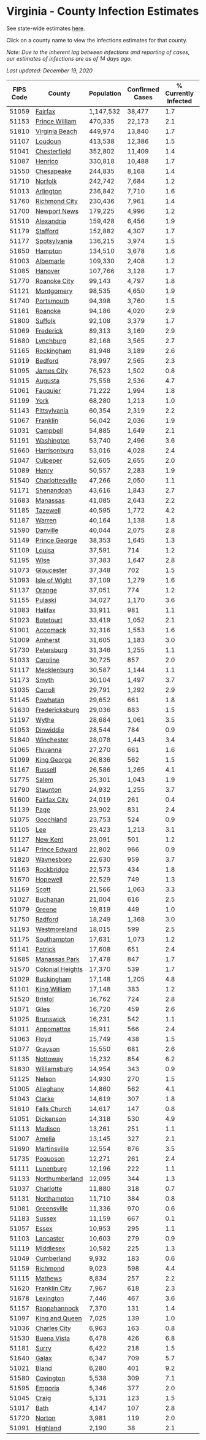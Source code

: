 # Virginia - County Infection Estimates

See state-wide estimates [here](/infections/us-va).

Click on a county name to view the infections estimates for that county.

*Note: Due to the inherent lag between infections and reporting of cases, our estimates of infections are as of 14 days ago.*

*Last updated: December 19, 2020*

|   FIPS Code |                               County |   Population |   Confirmed Cases |   % Currently Infected |   % Total Infected |
|-------------|--------------------------------------|--------------|-------------------|------------------------|--------------------|
|       51059 |                   [Fairfax](fairfax) |    1,147,532 |            38,477 |                    1.7 |               13.0 |
|       51153 |     [Prince William](prince-william) |      470,335 |            22,173 |                    2.1 |               17.7 |
|       51810 |     [Virginia Beach](virginia-beach) |      449,974 |            13,840 |                    1.7 |               10.0 |
|       51107 |                   [Loudoun](loudoun) |      413,538 |            12,386 |                    1.5 |               11.0 |
|       51041 |         [Chesterfield](chesterfield) |      352,802 |            11,409 |                    1.4 |               11.2 |
|       51087 |                   [Henrico](henrico) |      330,818 |            10,488 |                    1.7 |               11.4 |
|       51550 |             [Chesapeake](chesapeake) |      244,835 |             8,168 |                    1.4 |               10.8 |
|       51710 |                   [Norfolk](norfolk) |      242,742 |             7,684 |                    1.2 |               10.6 |
|       51013 |               [Arlington](arlington) |      236,842 |             7,710 |                    1.6 |               12.7 |
|       51760 |       [Richmond City](richmond-city) |      230,436 |             7,961 |                    1.4 |               12.3 |
|       51700 |         [Newport News](newport-news) |      179,225 |             4,996 |                    1.2 |                9.0 |
|       51510 |             [Alexandria](alexandria) |      159,428 |             6,456 |                    1.9 |               16.1 |
|       51179 |                 [Stafford](stafford) |      152,882 |             4,307 |                    1.7 |                9.9 |
|       51177 |         [Spotsylvania](spotsylvania) |      136,215 |             3,974 |                    1.5 |               10.1 |
|       51650 |                   [Hampton](hampton) |      134,510 |             3,678 |                    1.6 |                8.8 |
|       51003 |               [Albemarle](albemarle) |      109,330 |             2,408 |                    1.2 |                7.3 |
|       51085 |                   [Hanover](hanover) |      107,766 |             3,128 |                    1.7 |                9.6 |
|       51770 |         [Roanoke City](roanoke-city) |       99,143 |             4,797 |                    1.8 |               15.1 |
|       51121 |             [Montgomery](montgomery) |       98,535 |             4,650 |                    1.9 |               14.4 |
|       51740 |             [Portsmouth](portsmouth) |       94,398 |             3,760 |                    1.5 |               13.6 |
|       51161 |                   [Roanoke](roanoke) |       94,186 |             4,020 |                    2.9 |               12.8 |
|       51800 |                   [Suffolk](suffolk) |       92,108 |             3,379 |                    1.7 |               12.5 |
|       51069 |               [Frederick](frederick) |       89,313 |             3,169 |                    2.9 |               11.5 |
|       51680 |               [Lynchburg](lynchburg) |       82,168 |             3,565 |                    2.7 |               13.4 |
|       51165 |             [Rockingham](rockingham) |       81,948 |             3,189 |                    2.6 |               13.4 |
|       51019 |                   [Bedford](bedford) |       78,997 |             2,565 |                    2.3 |                9.8 |
|       51095 |             [James City](james-city) |       76,523 |             1,502 |                    0.8 |                7.0 |
|       51015 |                   [Augusta](augusta) |       75,558 |             2,536 |                    4.7 |               10.1 |
|       51061 |                 [Fauquier](fauquier) |       71,222 |             1,994 |                    1.8 |                9.7 |
|       51199 |                         [York](york) |       68,280 |             1,213 |                    1.0 |                5.7 |
|       51143 |         [Pittsylvania](pittsylvania) |       60,354 |             2,319 |                    2.2 |               11.7 |
|       51067 |                 [Franklin](franklin) |       56,042 |             2,036 |                    1.9 |               10.9 |
|       51031 |                 [Campbell](campbell) |       54,885 |             1,649 |                    2.1 |                8.9 |
|       51191 |             [Washington](washington) |       53,740 |             2,496 |                    3.6 |               13.9 |
|       51660 |         [Harrisonburg](harrisonburg) |       53,016 |             4,028 |                    2.4 |               27.8 |
|       51047 |                 [Culpeper](culpeper) |       52,605 |             2,655 |                    2.0 |               18.6 |
|       51089 |                       [Henry](henry) |       50,557 |             2,283 |                    1.9 |               14.4 |
|       51540 |   [Charlottesville](charlottesville) |       47,266 |             2,050 |                    1.1 |               14.2 |
|       51171 |             [Shenandoah](shenandoah) |       43,616 |             1,843 |                    2.7 |               15.5 |
|       51683 |                 [Manassas](manassas) |       41,085 |             2,643 |                    2.2 |               26.9 |
|       51185 |                 [Tazewell](tazewell) |       40,595 |             1,772 |                    4.2 |               12.3 |
|       51187 |                     [Warren](warren) |       40,164 |             1,138 |                    1.8 |                9.7 |
|       51590 |                 [Danville](danville) |       40,044 |             2,075 |                    2.8 |               16.1 |
|       51149 |       [Prince George](prince-george) |       38,353 |             1,645 |                    1.3 |               13.9 |
|       51109 |                     [Louisa](louisa) |       37,591 |               714 |                    1.2 |                6.4 |
|       51195 |                         [Wise](wise) |       37,383 |             1,647 |                    2.8 |               13.2 |
|       51073 |             [Gloucester](gloucester) |       37,348 |               702 |                    1.5 |                5.9 |
|       51093 |       [Isle of Wight](isle-of-wight) |       37,109 |             1,279 |                    1.6 |               11.8 |
|       51137 |                     [Orange](orange) |       37,051 |               774 |                    1.2 |                7.0 |
|       51155 |                   [Pulaski](pulaski) |       34,027 |             1,170 |                    3.6 |               10.1 |
|       51083 |                   [Halifax](halifax) |       33,911 |               981 |                    1.1 |                8.9 |
|       51023 |               [Botetourt](botetourt) |       33,419 |             1,052 |                    2.1 |                9.7 |
|       51001 |                 [Accomack](accomack) |       32,316 |             1,553 |                    1.6 |               22.6 |
|       51009 |                   [Amherst](amherst) |       31,605 |             1,183 |                    3.0 |               11.3 |
|       51730 |             [Petersburg](petersburg) |       31,346 |             1,255 |                    1.1 |               13.7 |
|       51033 |                 [Caroline](caroline) |       30,725 |               857 |                    2.0 |                9.0 |
|       51117 |           [Mecklenburg](mecklenburg) |       30,587 |             1,144 |                    1.1 |               13.7 |
|       51173 |                       [Smyth](smyth) |       30,104 |             1,497 |                    3.7 |               14.7 |
|       51035 |                   [Carroll](carroll) |       29,791 |             1,292 |                    2.9 |               14.0 |
|       51145 |                 [Powhatan](powhatan) |       29,652 |               661 |                    1.8 |                7.2 |
|       51630 |     [Fredericksburg](fredericksburg) |       29,036 |               883 |                    1.5 |               10.8 |
|       51197 |                       [Wythe](wythe) |       28,684 |             1,061 |                    3.5 |               11.2 |
|       51053 |               [Dinwiddie](dinwiddie) |       28,544 |               784 |                    0.9 |                9.0 |
|       51840 |             [Winchester](winchester) |       28,078 |             1,443 |                    3.4 |               16.9 |
|       51065 |                 [Fluvanna](fluvanna) |       27,270 |               661 |                    1.6 |                8.6 |
|       51099 |           [King George](king-george) |       26,836 |               562 |                    1.5 |                7.2 |
|       51167 |                   [Russell](russell) |       26,586 |             1,265 |                    4.1 |               13.6 |
|       51775 |                       [Salem](salem) |       25,301 |             1,043 |                    1.9 |               13.1 |
|       51790 |                 [Staunton](staunton) |       24,932 |             1,255 |                    3.7 |               14.7 |
|       51600 |         [Fairfax City](fairfax-city) |       24,019 |               261 |                    0.4 |                4.1 |
|       51139 |                         [Page](page) |       23,902 |               831 |                    2.4 |               12.9 |
|       51075 |               [Goochland](goochland) |       23,753 |               524 |                    0.9 |                8.4 |
|       51105 |                           [Lee](lee) |       23,423 |             1,213 |                    3.1 |               15.6 |
|       51127 |                 [New Kent](new-kent) |       23,091 |               501 |                    1.2 |                7.1 |
|       51147 |       [Prince Edward](prince-edward) |       22,802 |               966 |                    0.9 |               14.8 |
|       51820 |             [Waynesboro](waynesboro) |       22,630 |               959 |                    3.7 |               13.0 |
|       51163 |             [Rockbridge](rockbridge) |       22,573 |               434 |                    1.8 |                5.8 |
|       51670 |                 [Hopewell](hopewell) |       22,529 |               749 |                    1.3 |               11.3 |
|       51169 |                       [Scott](scott) |       21,566 |             1,063 |                    3.3 |               14.5 |
|       51027 |                 [Buchanan](buchanan) |       21,004 |               616 |                    2.5 |                9.1 |
|       51079 |                     [Greene](greene) |       19,819 |               449 |                    1.0 |                7.4 |
|       51750 |                   [Radford](radford) |       18,249 |             1,368 |                    3.0 |               23.0 |
|       51193 |         [Westmoreland](westmoreland) |       18,015 |               599 |                    2.5 |               11.2 |
|       51175 |           [Southampton](southampton) |       17,631 |             1,073 |                    1.2 |               21.5 |
|       51141 |                   [Patrick](patrick) |       17,608 |               651 |                    2.4 |               11.2 |
|       51685 |       [Manassas Park](manassas-park) |       17,478 |               847 |                    1.7 |               19.8 |
|       51570 | [Colonial Heights](colonial-heights) |       17,370 |               539 |                    1.7 |               11.2 |
|       51029 |             [Buckingham](buckingham) |       17,148 |             1,205 |                    4.8 |               28.6 |
|       51101 |         [King William](king-william) |       17,148 |               383 |                    1.2 |                6.9 |
|       51520 |                   [Bristol](bristol) |       16,762 |               724 |                    2.8 |               12.8 |
|       51071 |                       [Giles](giles) |       16,720 |               459 |                    2.6 |                8.1 |
|       51025 |               [Brunswick](brunswick) |       16,231 |               542 |                    1.1 |               11.2 |
|       51011 |             [Appomattox](appomattox) |       15,911 |               566 |                    2.4 |               11.0 |
|       51063 |                       [Floyd](floyd) |       15,749 |               438 |                    1.5 |                8.6 |
|       51077 |                   [Grayson](grayson) |       15,550 |               681 |                    2.6 |               13.9 |
|       51135 |                 [Nottoway](nottoway) |       15,232 |               854 |                    6.2 |               17.6 |
|       51830 |         [Williamsburg](williamsburg) |       14,954 |               343 |                    0.9 |                8.3 |
|       51125 |                     [Nelson](nelson) |       14,930 |               270 |                    1.5 |                5.8 |
|       51005 |               [Alleghany](alleghany) |       14,860 |               562 |                    4.1 |               11.2 |
|       51043 |                     [Clarke](clarke) |       14,619 |               307 |                    1.8 |                6.7 |
|       51610 |         [Falls Church](falls-church) |       14,617 |               147 |                    0.8 |                4.8 |
|       51051 |               [Dickenson](dickenson) |       14,318 |               530 |                    4.9 |               10.8 |
|       51113 |                   [Madison](madison) |       13,261 |               251 |                    1.1 |                6.5 |
|       51007 |                     [Amelia](amelia) |       13,145 |               327 |                    2.1 |                8.2 |
|       51690 |         [Martinsville](martinsville) |       12,554 |               876 |                    3.5 |               22.0 |
|       51735 |                 [Poquoson](poquoson) |       12,271 |               261 |                    2.4 |                6.5 |
|       51111 |               [Lunenburg](lunenburg) |       12,196 |               222 |                    1.1 |                5.9 |
|       51133 |     [Northumberland](northumberland) |       12,095 |               344 |                    1.3 |                9.1 |
|       51037 |               [Charlotte](charlotte) |       11,880 |               318 |                    0.7 |                8.7 |
|       51131 |           [Northampton](northampton) |       11,710 |               384 |                    0.8 |               16.0 |
|       51081 |           [Greensville](greensville) |       11,336 |               970 |                    0.6 |               31.1 |
|       51183 |                     [Sussex](sussex) |       11,159 |               667 |                    0.1 |               22.3 |
|       51057 |                       [Essex](essex) |       10,953 |               295 |                    1.1 |                9.4 |
|       51103 |               [Lancaster](lancaster) |       10,603 |               279 |                    0.9 |                8.3 |
|       51119 |               [Middlesex](middlesex) |       10,582 |               225 |                    1.3 |                6.8 |
|       51049 |             [Cumberland](cumberland) |        9,932 |               183 |                    0.6 |                6.7 |
|       51159 |                 [Richmond](richmond) |        9,023 |               598 |                    4.4 |               29.6 |
|       51115 |                   [Mathews](mathews) |        8,834 |               257 |                    2.2 |                7.9 |
|       51620 |       [Franklin City](franklin-city) |        7,967 |               618 |                    2.3 |               25.8 |
|       51678 |               [Lexington](lexington) |        7,446 |               467 |                    3.6 |               18.4 |
|       51157 |         [Rappahannock](rappahannock) |        7,370 |               131 |                    1.4 |                6.0 |
|       51097 |     [King and Queen](king-and-queen) |        7,025 |               139 |                    1.0 |                6.3 |
|       51036 |         [Charles City](charles-city) |        6,963 |               163 |                    0.8 |                8.6 |
|       51530 |           [Buena Vista](buena-vista) |        6,478 |               426 |                    6.8 |               20.4 |
|       51181 |                       [Surry](surry) |        6,422 |               218 |                    1.5 |               10.6 |
|       51640 |                       [Galax](galax) |        6,347 |               709 |                    5.7 |               39.6 |
|       51021 |                       [Bland](bland) |        6,280 |               401 |                    9.2 |               18.8 |
|       51580 |               [Covington](covington) |        5,538 |               309 |                    7.1 |               15.9 |
|       51595 |                   [Emporia](emporia) |        5,346 |               377 |                    2.0 |               26.4 |
|       51045 |                       [Craig](craig) |        5,131 |               123 |                    1.5 |                7.3 |
|       51017 |                         [Bath](bath) |        4,147 |               107 |                    2.8 |                7.4 |
|       51720 |                     [Norton](norton) |        3,981 |               119 |                    2.0 |                8.9 |
|       51091 |                 [Highland](highland) |        2,190 |                38 |                    2.1 |                5.3 |